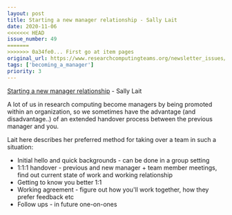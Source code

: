 ```yaml
---
layout: post
title: Starting a new manager relationship - Sally Lait
date: 2020-11-06
<<<<<<< HEAD
issue_number: 49
=======
>>>>>>> 0a34fe0... First go at item pages
original_url: https://www.researchcomputingteams.org/newsletter_issues/0049
tags: ['becoming_a_manager']
priority: 3
---
```


<!-- markdownlint-disable MD033 -->
<!-- markdownlint-disable MD041 -->
<!-- markdownlint-disable MD049 -->

[Starting a new manager relationship](https://sallylait.com/blog/2020/10/28/starting-a-new-manager-relationship/) - Sally Lait

A lot of us in research computing become managers by being promoted within an organization, so we sometimes have the advantage (and disadvantage..) of an extended handover process between the previous manager and you.

Lait here describes her preferred method for taking over a team in such a situation:

- Initial hello and quick backgrounds - can be done in a group setting
- 1:1:1 handover - previous and new manager + team member meetings, find out current state of work and working relationship
- Getting to know you better 1:1
- Working agreement - figure out how you'll work together, how they prefer feedback etc
- Follow ups - in future one-on-ones